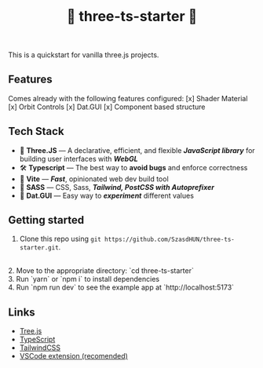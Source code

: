 <div align="center">
<h1>
	<br/>
	<br />
	🎉 three-ts-starter 🎉
	<br />
	<br />
</h1>
</div>

This is a quickstart for vanilla three.js projects.

## Features

Comes already with the following features configured:
[x] Shader Material
[x] Orbit Controls
[x] Dat.GUI
[x] Component based structure

## Tech Stack

- 🎈 **Three.JS** — A declarative, efficient, and flexible ***JavaScript library*** for building user interfaces with ***WebGL***
- 🛠 **Typescript** — The best way to **avoid bugs** and enforce correctness
- 🚀 **Vite** — ***Fast***, opinionated web dev build tool
- 💅 **SASS** — CSS, Sass, ***Tailwind, PostCSS with Autoprefixer***
- 💖 **Dat.GUI** — Easy way to ***experiment*** different values

## Getting started

1. Clone this repo using `git https://github.com/SzasdHUN/three-ts-starter.git`.
<br>
2. Move to the appropriate directory: `cd three-ts-starter`
<br />
3. Run `yarn` or `npm i` to install dependencies
<br />
4. Run `npm run dev` to see the example app at `http://localhost:5173`

## Links

- [Tree.js](https://threejs.org/)
- [TypeScript](https://www.typescriptlang.org/)
- [TailwindCSS](https://tailwindui.com/)
- [VSCode extension (recomended)](https://marketplace.visualstudio.com/items?itemName=boyswan.glsl-literal)
